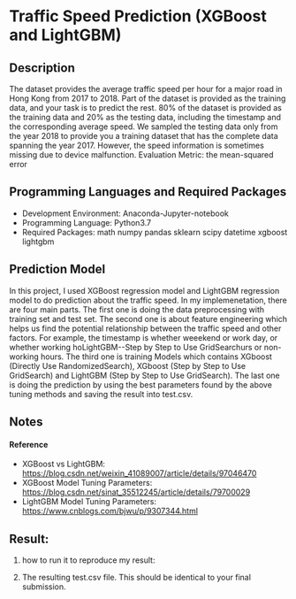 # Traffic Speed Prediction (XGBoost and LightGBM)
## Description
The dataset provides the average traffic speed per hour for a major road in Hong Kong from 2017 to 2018. Part of the dataset is provided as the training data, and your task is to predict the rest. 80% of the dataset is provided as the training data and 20% as the testing data, including the timestamp and the corresponding average speed. We sampled the testing data only from the year 2018 to provide you a training dataset that has the complete data spanning the year 2017. However, the speed information is sometimes missing due to device malfunction.
Evaluation Metric: the mean-squared error
## Programming Languages and Required Packages
* Development Environment: Anaconda-Jupyter-notebook
* Programming Language: Python3.7
* Required Packages: math numpy pandas sklearn scipy datetime xgboost lightgbm

## Prediction Model 
In this project, I used XGBoost regression model and LightGBM regression model to do prediction about the traffic speed. In my implemenetation, there are four main parts. The first one is doing the data preprocessing with training set and test set. The second one is about feature engineering which helps us find the potential relationship between the traffic speed and other factors. For example, the timestamp is whether weeekend or work day, or whether working hoLightGBM--Step by Step to Use GridSearchurs or non-working hours. The third one is training Models which contains XGboost (Directly Use RandomizedSearch), XGboost (Step by Step to Use GridSearch) and LightGBM (Step by Step to Use GridSearch). The last one is doing the prediction by using the best parameters found by the above tuning methods and saving the result into test.csv.  

## Notes
#### Reference
* XGBoost vs LightGBM: https://blog.csdn.net/weixin_41089007/article/details/97046470
* XGBoost Model Tuning Parameters: https://blog.csdn.net/sinat_35512245/article/details/79700029
* LightGBM Model Tuning Parameters: https://www.cnblogs.com/bjwu/p/9307344.html


## Result:
1. how to run it to reproduce my result:

2. The resulting test.csv file. This should be identical to your final submission.


